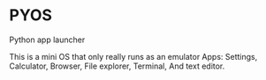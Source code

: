 # PYOS
 Python app launcher

This is a mini OS that only really runs as an emulator
Apps:
Settings, 
Calculator,
Browser,
File explorer,
Terminal, 
And text editor. 
